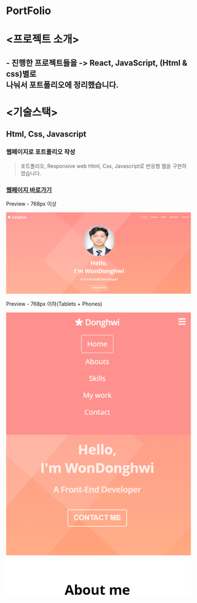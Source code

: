 # PortFolio

# <프로젝트 소개>
## - 진행한 프로젝트들을 -> React, JavaScript, (Html & css)별로 <br/> 나눠서 포트폴리오에 정리했습니다.

# <기술스택>
## Html, Css, Javascript

### 웹페이지로  포트폴리오  작성

> 포트폴리오, Responsive web
> Html, Css, Javascript로 반응형 웹을 구현하였습니다.

### [웹페이지 바로가기](https://wondonghwi.github.io/Portfolio/)

Preview - 768px 이상

![](images/portfolio768++.PNG)

Preview - 768px 이하(Tablets + Phones)

![](images/portfolio768--.PNG)


